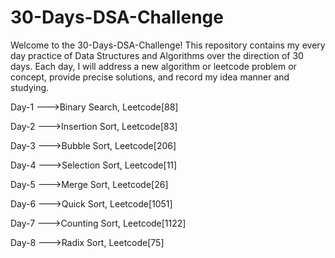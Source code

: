 # 30-Days-DSA-Challenge
Welcome to the 30-Days-DSA-Challenge! This repository contains my every day practice of Data Structures and Algorithms over the direction of 30 days. Each day, I will address a new algorithm or leetcode problem or concept, provide precise solutions, and record my idea manner and studying.

Day-1 --->Binary Search, Leetcode[88]

Day-2 --->Insertion Sort, Leetcode[83]

Day-3 --->Bubble Sort, Leetcode[206]

Day-4 --->Selection Sort, Leetcode[11]

Day-5 --->Merge Sort, Leetcode[26]

Day-6 --->Quick Sort, Leetcode[1051]

Day-7 --->Counting Sort, Leetcode[1122]

Day-8 --->Radix Sort, Leetcode[75]
